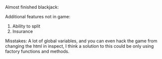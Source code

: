 Almost finished blackjack:

Additional features not in game:
1. Ability to split
2. Insurance

Misstakes:
A lot of global variables, and you can even hack the game from changing the html in inspect,
I think a solution to this could be only using factory functions and methods.